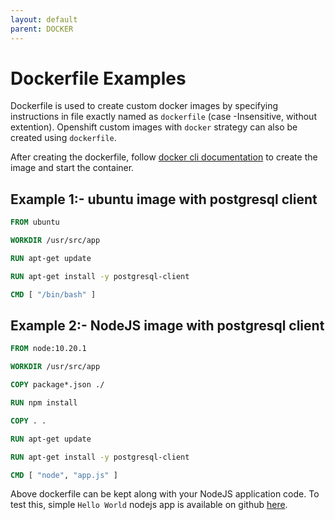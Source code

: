 ```yaml
---
layout: default
parent: DOCKER
---
```

# Dockerfile Examples

Dockerfile is used to create custom docker images by specifying instructions in file exactly named as `dockerfile` (case -Insensitive, without extention). Openshift custom images with `docker` strategy can also be created using `dockerfile`.

After creating the dockerfile, follow [docker cli documentation](https://kathuriaas.github.io/docker/docker_cli) to create the image and start the container.

## Example 1:- ubuntu image with postgresql client

```dockerfile
FROM ubuntu

WORKDIR /usr/src/app

RUN apt-get update

RUN apt-get install -y postgresql-client

CMD [ "/bin/bash" ]
```

## Example 2:- NodeJS image with postgresql client

```dockerfile
FROM node:10.20.1

WORKDIR /usr/src/app

COPY package*.json ./

RUN npm install

COPY . .

RUN apt-get update

RUN apt-get install -y postgresql-client

CMD [ "node", "app.js" ]
```

Above dockerfile can be kept along with your NodeJS application code. To test this, simple `Hello World` nodejs app is available on github [here](https://github.com/kathuriaas/docker_node_sample).
